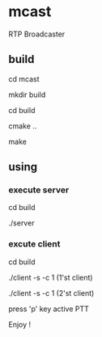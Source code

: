 # mcast

RTP Broadcaster

## build

cd mcast

mkdir build

cd build

cmake ..

make

## using

### execute server

cd build

./server


### excute client

cd build

./client -s -c 1  (1'st client)

./client -s -c 1  (2'st client)

press 'p' key active PTT

Enjoy !
